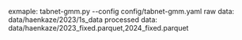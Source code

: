exmaple: tabnet-gmm.py --config config/tabnet-gmm.yaml
raw data: data/haenkaze/2023/1s_data
processed data: data/haenkaze/2023_fixed.parquet,2024_fixed.parquet